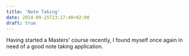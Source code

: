 ```yaml
---
title: 'Note Taking'
date: 2024-09-25T23:17:40+02:00
draft: true
---
```


Having started a Masters' course recently, I found myself once again in need
of a good note taking application.
